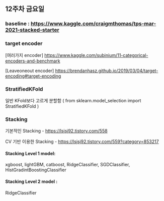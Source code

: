 ## 12주차 금요일

### baseline : https://www.kaggle.com/craigmthomas/tps-mar-2021-stacked-starter

### target encoder

[여러가지 encoder] https://www.kaggle.com/subinium/11-categorical-encoders-and-benchmark

[Leaveoneout encoder] https://brendanhasz.github.io/2019/03/04/target-encoding#target-encoding

### StratifiedKFold 

일반 KFold보다 고르게 분할함 ( from sklearn.model_selection import StratifiedKFold )

### Stacking 

기본적인 Stacking - https://lsjsj92.tistory.com/558

CV 기반 이용한 Stacking - https://lsjsj92.tistory.com/559?category=853217


#### Stacking Level 1 model:

xgboost, lightGBM, catboost, RidgeClassifier, SGDClassifier, HistGradintBoostingClassifier

#### Stacking Level 2 model :

RidgeClassifier
